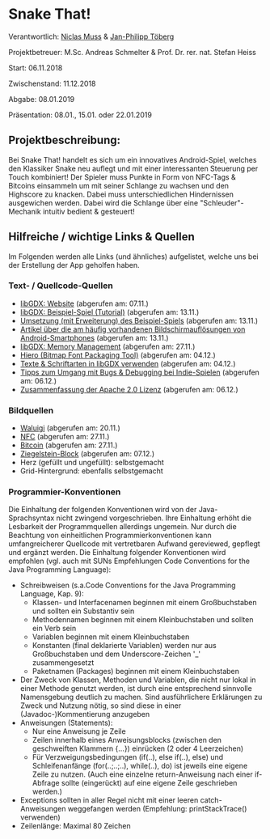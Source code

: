 # Snake That!

Verantwortlich: [Niclas Muss](https://github.com/NiclasMuss) & [Jan-Philipp Töberg](https://github.com/Janfiderheld)

Projektbetreuer: M.Sc. Andreas Schmelter & Prof. Dr. rer. nat. Stefan Heiss


Start: 06.11.2018

Zwischenstand: 11.12.2018

Abgabe: 08.01.2019

Präsentation: 08.01., 15.01. oder 22.01.2019

## Projektbeschreibung:

Bei Snake That! handelt es sich um ein innovatives Android-Spiel, welches den Klassiker Snake neu auflegt und mit einer interessanten Steuerung per Touch kombiniert!
Der Spieler muss Punkte in Form von NFC-Tags & Bitcoins einsammeln um mit seiner Schlange zu wachsen und den Highscore zu knacken. Dabei muss unterschiedlichen Hindernissen ausgewichen werden.
Dabei wird die Schlange über eine "Schleuder"-Mechanik intuitiv bedient & gesteuert!

## Hilfreiche / wichtige Links & Quellen

Im Folgenden werden alle Links (und ähnliches) aufgelistet, welche uns bei der Erstellung der App geholfen haben.

### Text- / Quellcode-Quellen 

- [libGDX: Website](https://libgdx.badlogicgames.com/) (abgerufen am: 07.11.)
- [libGDX: Beispiel-Spiel (Tutorial)](https://github.com/libgdx/libgdx/wiki/A-simple-game) (abgerufen am: 13.11.)
- [Umsetzung (mit Erweiterung) des Beispiel-Spiels](https://drive.google.com/drive/folders/11WqeAeZgEVUvycyAEVo4V9yjTBE-AW-w) (abgerufen am: 13.11.)
- [Artikel über die am häufig vorhandenen Bildschirmauflösungen von Android-Smartphones](https://deviceatlas.com/blog/most-used-smartphone-screen-resolutions) (abgerufen am: 13.11.)
- [libGDX: Memory Management](https://github.com/libgdx/libgdx/wiki/Memory-management) (abgerufen am: 27.11.)
- [Hiero (Bitmap Font Packaging Tool)](https://github.com/libgdx/libgdx/wiki/Hiero) (abgerufen am: 04.12.)
- [Texte & Schriftarten in libGDX verwenden](https://www.gamefromscratch.com/post/2014/11/21/LibGDX-Video-Tutorial-Creating-and-Using-Fonts-and-Text.aspx) (abgerufen am: 04.12.)
- [Tipps zum Umgang mit Bugs & Debugging bei Indie-Spielen](https://unity3d.com/de/how-to/set-up-a-stable-build-pipeline?_ga=2.246399629.886479601.1544079477-2019608718.1544079477) (abgerufen am: 06.12.)
- [Zusammenfassung der Apache 2.0 Lizenz](https://tldrlegal.com/license/apache-license-2.0-(apache-2.0)) (abgerufen am: 06.12.)

### Bildquellen 

- [Waluigi](http://www.softicons.com/game-icons/super-mario-blocks-icons-by-dannysp/waluigi-block-icon) (abgerufen am: 20.11.)
- [NFC](https://nfc-reader.en.softonic.com/android) (abgerufen am: 27.11.)
- [Bitcoin](https://addons.opera.com/de/extensions/details/bitcoin-monero-miner/) (abgerufen am: 27.11.)
- [Ziegelstein-Block](https://soundimage.org/txr-brick-cartoon/) (abgerufen am: 07.12.)
- Herz (gefüllt und ungefüllt): selbstgemacht
- Grid-Hintergrund: ebenfalls selbstgemacht

### Programmier-Konventionen

Die Einhaltung der folgenden Konventionen wird von der Java-Sprachsyntax nicht zwingend vorgeschrieben. Ihre Einhaltung erhöht die Lesbarkeit der Programmquellen allerdings ungemein. Nur durch die Beachtung von einheitlichen Programmierkonventionen kann umfangreicherer Quellcode mit vertretbaren Aufwand gereviewed, gepflegt und ergänzt werden. Die Einhaltung folgender Konventionen wird empfohlen (vgl. auch mit SUNs Empfehlungen Code Conventions for the Java Programming Language):
- Schreibweisen (s.a.Code Conventions for the Java Programming Language, Kap. 9):
  - Klassen- und Interfacenamen beginnen mit einem Großbuchstaben und sollten ein Substantiv sein
  - Methodennamen beginnen mit einem Kleinbuchstaben und sollten ein Verb sein
  - Variablen beginnen mit einem Kleinbuchstaben
  - Konstanten (final deklarierte Variablen) werden nur aus Großbuchstaben und dem Underscore-Zeichen '_' zusammengesetzt
  - Paketnamen (Packages) beginnen mit einem Kleinbuchstaben
- Der Zweck von Klassen, Methoden und Variablen, die nicht nur lokal in einer Methode genutzt werden, ist durch eine entsprechend sinnvolle Namensgebung deutlich zu machen. Sind ausführlichere Erklärungen zu Zweck und Nutzung nötig, so sind diese in einer (Javadoc-)Kommentierung anzugeben
- Anweisungen (Statements):
  - Nur eine Anweisung je Zeile
  - Zeilen innerhalb eines Anweisungsblocks (zwischen den geschweiften Klammern {...}) einrücken (2 oder 4 Leerzeichen)
  - Für Verzweigungsbedingungen (if(..), else if(..), else) und Schleifenanfänge (for(..;..;..), while(..), do) ist jeweils eine eigene Zeile zu nutzen. (Auch eine einzelne return-Anweisung nach einer if-Abfrage sollte (eingerückt) auf eine eigene Zeile geschrieben werden.)
- Exceptions sollten in aller Regel nicht mit einer leeren catch-Anweisungen weggefangen werden (Empfehlung: printStackTrace() verwenden)
- Zeilenlänge: Maximal 80 Zeichen